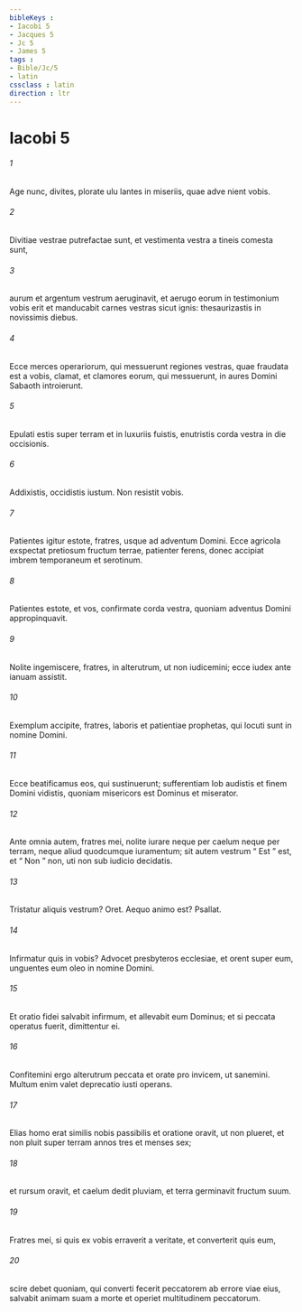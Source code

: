```yaml
---
bibleKeys : 
- Iacobi 5
- Jacques 5
- Jc 5
- James 5
tags : 
- Bible/Jc/5
- latin
cssclass : latin
direction : ltr
---
```


# Iacobi 5

###### 1
Age nunc, divites, plorate ulu lantes in miseriis, quae adve nient vobis. 
###### 2
Divitiae vestrae putrefactae sunt, et vestimenta vestra a tineis comesta sunt, 
###### 3
aurum et argentum vestrum aeruginavit, et aerugo eorum in testimonium vobis erit et manducabit carnes vestras sicut ignis: thesaurizastis in novissimis diebus. 
###### 4
Ecce merces operariorum, qui messuerunt regiones vestras, quae fraudata est a vobis, clamat, et clamores eorum, qui messuerunt, in aures Domini Sabaoth introierunt. 
###### 5
Epulati estis super terram et in luxuriis fuistis, enutristis corda vestra in die occisionis. 
###### 6
Addixistis, occidistis iustum. Non resistit vobis.
###### 7
Patientes igitur estote, fratres, usque ad adventum Domini. Ecce agricola exspectat pretiosum fructum terrae, patienter ferens, donec accipiat imbrem temporaneum et serotinum. 
###### 8
Patientes estote, et vos, confirmate corda vestra, quoniam adventus Domini appropinquavit. 
###### 9
Nolite ingemiscere, fratres, in alterutrum, ut non iudicemini; ecce iudex ante ianuam assistit. 
###### 10
Exemplum accipite, fratres, laboris et patientiae prophetas, qui locuti sunt in nomine Domini. 
###### 11
Ecce beatificamus eos, qui sustinuerunt; sufferentiam Iob audistis et finem Domini vidistis, quoniam misericors est Dominus et miserator.
###### 12
Ante omnia autem, fratres mei, nolite iurare neque per caelum neque per terram, neque aliud quodcumque iuramentum; sit autem vestrum “ Est ” est, et “ Non ” non, uti non sub iudicio decidatis.
###### 13
Tristatur aliquis vestrum? Oret. Aequo animo est? Psallat. 
###### 14
Infirmatur quis in vobis? Advocet presbyteros ecclesiae, et orent super eum, unguentes eum oleo in nomine Domini. 
###### 15
Et oratio fidei salvabit infirmum, et allevabit eum Dominus; et si peccata operatus fuerit, dimittentur ei. 
###### 16
Confitemini ergo alterutrum peccata et orate pro invicem, ut sanemini. Multum enim valet deprecatio iusti operans. 
###### 17
Elias homo erat similis nobis passibilis et oratione oravit, ut non plueret, et non pluit super terram annos tres et menses sex; 
###### 18
et rursum oravit, et caelum dedit pluviam, et terra germinavit fructum suum. 
###### 19
Fratres mei, si quis ex vobis erraverit a veritate, et converterit quis eum, 
###### 20
scire debet quoniam, qui converti fecerit peccatorem ab errore viae eius, salvabit animam suam a morte et operiet multitudinem peccatorum.
